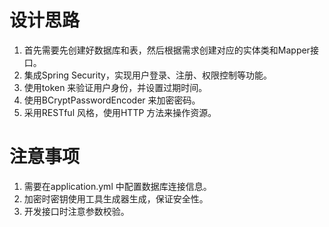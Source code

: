 # 设计思路
1. 首先需要先创建好数据库和表，然后根据需求创建对应的实体类和Mapper接口。
2. 集成Spring Security，实现用户登录、注册、权限控制等功能。
3. 使用token 来验证用户身份，并设置过期时间。
4. 使用BCryptPasswordEncoder 来加密密码。
5. 采用RESTful 风格，使用HTTP 方法来操作资源。

# 注意事项
1. 需要在application.yml 中配置数据库连接信息。
2. 加密时密钥使用工具生成器生成，保证安全性。
3. 开发接口时注意参数校验。